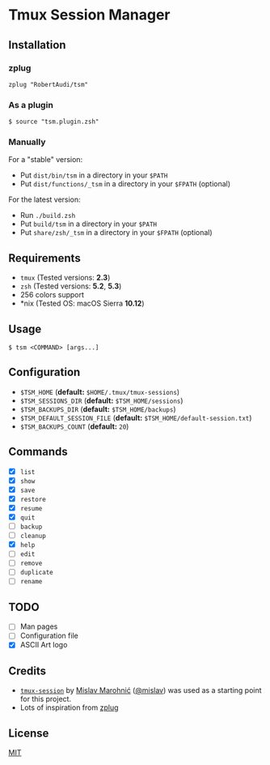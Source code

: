 Tmux Session Manager
====================

Installation
------------

### zplug

```
zplug "RobertAudi/tsm"
```

### As a plugin

```shell
$ source "tsm.plugin.zsh"
```

### Manually

For a "stable" version:

- Put `dist/bin/tsm` in a directory in your `$PATH`
- Put `dist/functions/_tsm` in a directory in your `$FPATH` (optional)

For the latest version:

- Run `./build.zsh`
- Put `build/tsm` in a directory in your `$PATH`
- Put `share/zsh/_tsm` in a directory in your `$FPATH` (optional)

Requirements
------------

- `tmux` (Tested versions: **2.3**)
- `zsh` (Tested versions: **5.2**, **5.3**)
- 256 colors support
- \*nix (Tested OS: macOS Sierra **10.12**)

Usage
-----

```shell
$ tsm <COMMAND> [args...]
```

Configuration
-------------

- `$TSM_HOME` (**default:** `$HOME/.tmux/tmux-sessions`)
- `$TSM_SESSIONS_DIR` (**default:** `$TSM_HOME/sessions`)
- `$TSM_BACKUPS_DIR` (**default:** `$TSM_HOME/backups`)
- `$TSM_DEFAULT_SESSION_FILE` (**default:** `$TSM_HOME/default-session.txt`)
- `$TSM_BACKUPS_COUNT` (**default:** `20`)

Commands
--------

- [x] `list`
- [x] `show`
- [x] `save`
- [x] `restore`
- [x] `resume`
- [x] `quit`
- [ ] `backup`
- [ ] `cleanup`
- [x] `help`
- [ ] `edit`
- [ ] `remove`
- [ ] `duplicate`
- [ ] `rename`

TODO
----

- [ ] Man pages
- [ ] Configuration file
- [x] ASCII Art logo

Credits
-------

- [`tmux-session`][tmux-session-mislav] by [Mislav Marohnić][gh-mislav] ([@mislav][gh-mislav]) was used as a starting point for this project.
- Lots of inspiration from [zplug][gh-zplug]

[tmux-session-mislav]: https://github.com/mislav/dotfiles/blob/62ca947b2cc39453a9f06d601dc00f85708995d9/bin/tmux-session
[gh-mislav]: https://github.com/mislav
[gh-zplug]: https://github.com/zplug/zplug

License
-------

[MIT](LICENSE.txt)
